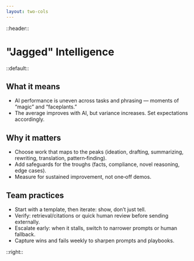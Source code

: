```yaml
---
layout: two-cols
---
```


::header::
# "Jagged" Intelligence

::default::

## What it means

- AI performance is uneven across tasks and phrasing — moments of “magic” and “faceplants.”
- The average improves with AI, but variance increases. Set expectations accordingly.

## Why it matters

- Choose work that maps to the peaks (ideation, drafting, summarizing, rewriting, translation, pattern‑finding).
- Add safeguards for the troughs (facts, compliance, novel reasoning, edge cases).
- Measure for sustained improvement, not one‑off demos.

## Team practices

- Start with a template, then iterate: show, don’t just tell.
- Verify: retrieval/citations or quick human review before sending externally.
- Escalate early: when it stalls, switch to narrower prompts or human fallback.
- Capture wins and fails weekly to sharpen prompts and playbooks.

::right::

<JaggedIntelligence :peaks="24" :seed="1337" :showTitle="false" />

